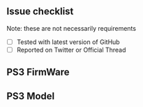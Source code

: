 ## Issue checklist

Note: these are not necessarily requirements

- [ ] Tested with latest version of GitHub
- [ ] Reported on Twitter or Official Thread

## PS3 FirmWare

## PS3 Model

